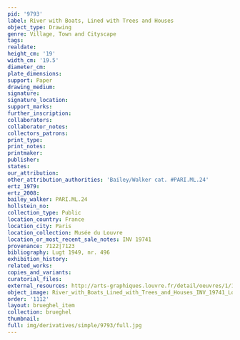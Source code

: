 ```yaml
---
pid: '9793'
label: River with Boats, Lined with Trees and Houses
object_type: Drawing
genre: Village, Town and Cityscape
tags: 
realdate: 
height_cm: '19'
width_cm: '19.5'
diameter_cm: 
plate_dimensions: 
support: Paper
drawing_medium: 
signature: 
signature_location: 
support_marks: 
further_inscription: 
collaborators: 
collaborator_notes: 
collectors_patrons: 
print_type: 
print_notes: 
printmaker: 
publisher: 
states: 
our_attribution: 
other_attribution_authorities: 'Bailey/Walker cat. #PARI.ML.24'
ertz_1979: 
ertz_2008: 
bailey_walker: PARI.ML.24
hollstein_no: 
collection_type: Public
location_country: France
location_city: Paris
location_collection: Musée du Louvre
location_or_most_recent_sale_notes: INV 19741
provenance: 7122|7123
bibliography: Lugt 1949, nr. 496
exhibition_history: 
related_works: 
copies_and_variants: 
curatorial_files: 
external_resources: http://arts-graphiques.louvre.fr/detail/oeuvres/1/109883-Riviere-avec-des-barques-et-des-cannots-bordee-darbres-et-de-maisons
object_image: River_with_Boats_Lined_with_Trees_and_Houses_INV_19741_Louvre.jpg
order: '1112'
layout: brueghel_item
collection: brueghel
thumbnail: 
full: img/derivatives/simple/9793/full.jpg
---
```


